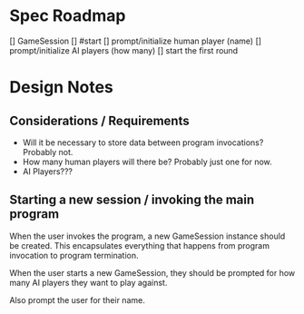 # Spec Roadmap

[] GameSession
  [] #start
    [] prompt/initialize human player (name)
    [] prompt/initialize AI players (how many)
    [] start the first round

# Design Notes

## Considerations / Requirements

- Will it be necessary to store data between program invocations? Probably not.
- How many human players will there be? Probably just one for now.
- AI Players???

## Starting a new session / invoking the main program

When the user invokes the program, a new GameSession instance should be created.
This encapsulates everything that happens from program invocation to program
termination.

When the user starts a new GameSession, they should be prompted for how many AI
players they want to play against.

Also prompt the user for their name.